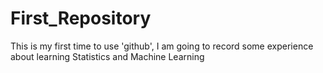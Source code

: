 # First_Repository
This is my first time to use 'github', I am going to record some experience about learning Statistics and Machine Learning
